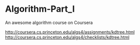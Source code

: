 # Algorithm-Part_I
An awesome algorithm course on Coursera

http://coursera.cs.princeton.edu/algs4/assignments/kdtree.html
http://coursera.cs.princeton.edu/algs4/checklists/kdtree.html
